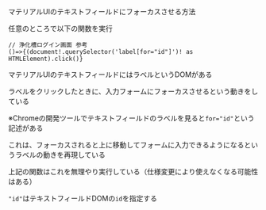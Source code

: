 マテリアルUIのテキストフィールドにフォーカスさせる方法

任意のところで以下の関数を実行

```
// 浄化槽ログイン画面 参考
()=>{(document!.querySelector('label[for="id"]')! as HTMLElement).click()}
```

マテリアルUIのテキストフィールドにはラベルというDOMがある

ラベルをクリックしたときに、入力フォームにフォーカスさせるという動きをしている

※Chromeの開発ツールでテキストフィールドのラベルを見ると`for="id"`という記述がある

これは、フォーカスされると上に移動してフォームに入力できるようになるというラベルの動きを再現している

上記の関数はこれを無理やり実行している（仕様変更により使えなくなる可能性はある）

`"id"`はテキストフィールドDOMの`id`を指定する

